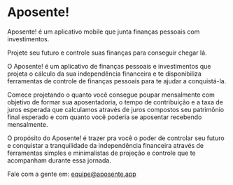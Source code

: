 # Aposente!

Aposente! é um aplicativo mobile que junta finanças pessoais com investimentos.

Projete seu futuro e controle suas finanças para conseguir chegar lá.

O Aposente! é um aplicativo de finanças pessoais e investimentos que projeta o cálculo da sua independência financeira e te disponibiliza ferramentas de controle de finanças pessoais para te ajudar a conquistá-la.

Comece projetando o quanto você consegue poupar mensalmente com objetivo de formar sua aposentadoria, o tempo de contribuição e a taxa de juros esperada que calculamos através de juros compostos seu patrimônio final esperado e com quanto você poderia se aposentar recebendo mensalmente.

O propósito do Aposente! é trazer pra você o poder de controlar seu futuro e conquistar a tranquilidade da independência financeira através de ferramentas simples e minimalistas de projeção e controle que te acompanham durante essa jornada.

Fale com a gente em: equipe@aposente.app
